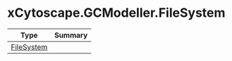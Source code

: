 ﻿
# xCytoscape.GCModeller.FileSystem

|Type|Summary|
|----|-------|
|[FileSystem](./FileSystem.md)||

